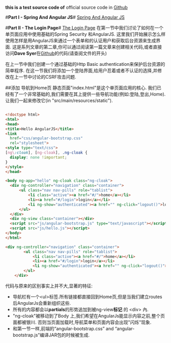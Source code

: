 **this is a test source code of**
official source code in [Github](https://github.com/dsyer/spring-security-angular/tree/master/single)

#**Part I - Spring And Angular JS**#
[Spring And Angular JS](https://spring.io/blog/2015/01/12/spring-and-angular-js-a-secure-single-page-application)


#**Part II - The Login Page**#
[The Login Page](https://spring.io/blog/2015/01/12/the-login-page-angular-js-and-spring-security-part-ii)
在第一节中我们讨论了如何在一个单页面应用中使用基础的Spring Security 和AngularJS.
这里我们开始展示怎么样使用怎样是用AngularJS来通过一个表单和的认证用户和获取后台资源来生成界面.
这是系列文章的第二章,你可以通过阅读第一篇文章来创建相关代码,或者直接访问**Dave Syer**在[Github](https://github.com/dsyer/spring-security-angular/tree/master/single)的代码(请查阅文件的开头)

在上一节中我们创建一个通过基础的Http Basic authentication来保护后台资源的简单程序.
在这一节我们将添加一个登陆界面,给用户忍着或者不认证的选择,并修改在上一节中讨论的CSRF攻击问题.

  ##添加 导航到Home页
  静态页面"index.html"是这个单页面应用的核心. 我们已经有了一个非常基础的,我们需要在其上提供一些导航功能(例如:登陆,登出,Home).让我们一起来修改它(in "src/main/resources/static").
  ```html
  
<!doctype html>
<html>
<head>
<title>Hello AngularJS</title>
<link
	href="css/angular-bootstrap.css"
	rel="stylesheet">
<style type="text/css">
[ng\:cloak], [ng-cloak], .ng-cloak {
	display: none !important;
}
</style>
</head>

<body ng-app="hello" ng-cloak class="ng-cloak">
	<div ng-controller="navigation" class="container">
		<ul class="nav nav-pills" role="tablist">
			<li class="active"><a href="#/">home</a></li>
			<li><a href="#/login">login</a></li>
			<li ng-show="authenticated"><a href="" ng-click="logout()">logout</a></li>
		</ul>
	</div>
	<div ng-view class="container"></div>
	<script src="js/angular-bootstrap.js" type="text/javascript"></script>
	<script src="js/hello.js"></script>
</body>
</html>

```

```html
<div ng-controller="navigation" class="container">
		<ul class="nav nav-pills" role="tablist">
			<li class="active"><a href="#/">home</a></li>
			<li><a href="#/login">login</a></li>
			<li ng-show="authenticated"><a href="" ng-click="logout()">logout</a></li>
		</ul>
	</div>
```
代码与原来的区别事实上并不大,显著的特征:

   - 导航栏有一个\<ul>标签.所有链接都直接回到Home页,但是当我们建立routes后AngularJs会重新组织这些.
   - 所有的内容都会以**partials**的形势追加到被ng-view**标记** 的  \<div> 內.
   - "ng-cloak"被移动到了Body 上,我们希望在AngularJs能显示内容之前,整个页面都被银川. 否则当页面加载时,导航菜单和页面内容会出现"闪烁"现象.
   - 和第一节一样,前端的“angular-bootstrap.css” and “angular-bootstrap.js”编译JAR包的时候被生成.